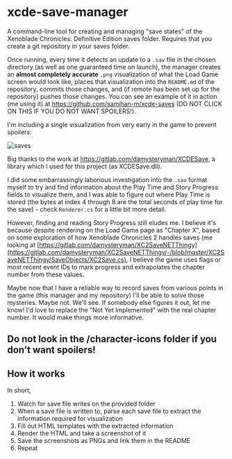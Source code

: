 # xcde-save-manager
 A command-line tool for creating and managing "save states" of the Xenoblade Chronicles: Definitive Edition saves folder. Requires that you create a git repository in your saves folder.
 
 Once running, every time it detects an update to a `.sav` file in the chosen directory (as well as one guaranteed time on launch), the manager creates an  **almost completely accurate** `.png` visualization of what the Load Game screen would look like, places that visualization into the `README.md` of the repository, commits those changes, and (if remote has been set up for the repository) pushes those changes. You can see an example of it in action (me using it) at https://github.com/samihan-m/xcde-saves (DO NOT CLICK ON THIS IF YOU DO NOT WANT SPOILERS!). 
 
 I'm including a single visualization from very early in the game to prevent spoilers:

 ![saves](https://github.com/samihan-m/xcde-save-manager/assets/23440673/d95f253c-6942-4cdb-8c4f-7c62a405d4dc)


 Big thanks to the work at https://gitlab.com/damysteryman/XCDESave, a library which I used for this project (as XCDESave.dll). 
 
 I did some embarrassingly laborious investigation into the `.sav` format myself to try and find information about the Play Time and Story Progress fields to visualize them, and I was able to figure out where Play Time is stored (the bytes at index 4 through 8 are the total seconds of play time for the save) - check `Renderer.cs` for a little bit more detail. 
 
 However, finding and reading Story Progress still eludes me. I believe it's because despite rendering on the Load Game page as "Chapter X", based on some exploration of how Xenoblade Chronicles 2 handles saves (me looking at [https://gitlab.com/damysteryman/XC2SaveNETThingy](https://gitlab.com/damysteryman/XC2SaveNETThingy/-/blob/master/XC2SaveNETThingy/SaveObjects/XC2Save.cs), I believe the game uses flags or most recent event IDs to mark progress and extrapolates the chapter number from these values. 
 
 Maybe now that I have a reliable way to record saves from various points in the game (this manager and my repository) I'll be able to solve those mysteries. Maybe not. We'll see. If somebody else figures it out, let me know! I'd love to replace the "Not Yet Implemented" with the real chapter number. It would make things more informative.

## Do not look in the /character-icons folder if you don't want spoilers!

## How it works

In short,

1. Watch for save file writes on the provided folder
2. When a save file is written to, parse each save file to extract the information required for visualization
3. Fill out HTML templates with the extracted information
4. Render the HTML and take a screenshot of it
5. Save the screenshots as PNGs and link them in the README
6. Repeat
